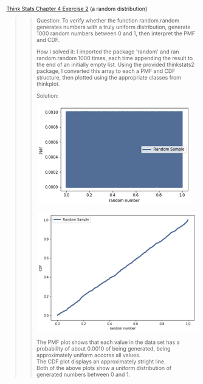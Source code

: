 [Think Stats Chapter 4 Exercise 2](http://greenteapress.com/thinkstats2/html/thinkstats2005.html#toc41) (a random distribution)

>> Question: To verify whether the function random.random generates numbers with a truly uniform distribution, generate 1000 random numbers between 0 and 1, then interpret the PMF and CDF.  
>>  
>> How I solved it: I imported the package 'random' and ran random.random 1000 times, each time appending the result to the end of an initially empty list. Using the provided thinkstats2 package, I converted this array to each a PMF and CDF structure, then plotted using the appropriate classes from thinkplot.  
>>  
>> Solution:  
>>  
>> ![PMF plot](https://github.com/SkyBTW/ThinkStats2/blob/master/Prework_-_Stats_figs/Q3-rand_pmf.png)
>>  
>> ![CDF plot](https://github.com/SkyBTW/ThinkStats2/blob/master/Prework_-_Stats_figs/Q3-rand_cdf.png)
>>  
>> The PMF plot shows that each value in the data set has a probability of about 0.0010 of being generated, being approximately uniform accorss all values.  
>> The CDF plot displays an approximately stright line.  
>> Both of the above plots show a uniform distribution of generated numbers between 0 and 1.

